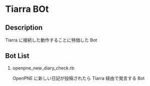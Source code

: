 Tiarra BOt
================================================================================

Description
--------------------------------------------------------------------------------
Tiarra に接続した動作することに特価した Bot

Bot List
--------------------------------------------------------------------------------

1. openpne_new_diary_check.rb

    OpenPNE に新しい日記が投稿されたら Tiarra 経由で発言する Bot
